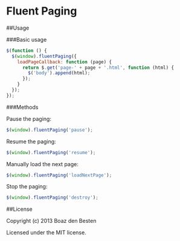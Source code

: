 Fluent Paging
===================

##Usage

###Basic usage

``` js
$(function () {
  $(window).fluentPaging({
    loadPageCallback: function (page) {
      return $.get('page-' + page + '.html', function (html) {
        $('body').append(html);
      });
    }
  });
});
```

###Methods

Pause the paging: 
```js 
$(window).fluentPaging('pause');
```

Resume the paging:
```js 
$(window).fluentPaging('resume');
```

Manually load the next page:
```js
$(window).fluentPaging('loadNextPage');
```

Stop the paging:
```js 
$(window).fluentPaging('destroy');
```

##License

Copyright (c) 2013 Boaz den Besten

Licensed under the MIT license.



